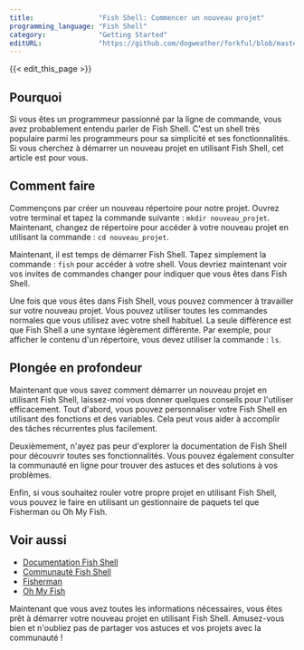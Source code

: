 ```yaml
---
title:                "Fish Shell: Commencer un nouveau projet"
programming_language: "Fish Shell"
category:             "Getting Started"
editURL:              "https://github.com/dogweather/forkful/blob/master/content/fr/fish-shell/starting-a-new-project.md"
---
```


{{< edit_this_page >}}

## Pourquoi 

Si vous êtes un programmeur passionné par la ligne de commande, vous avez probablement entendu parler de Fish Shell. C'est un shell très populaire parmi les programmeurs pour sa simplicité et ses fonctionnalités. Si vous cherchez à démarrer un nouveau projet en utilisant Fish Shell, cet article est pour vous.

## Comment faire 

Commençons par créer un nouveau répertoire pour notre projet. Ouvrez votre terminal et tapez la commande suivante : ```mkdir nouveau_projet```. Maintenant, changez de répertoire pour accéder à votre nouveau projet en utilisant la commande : ```cd nouveau_projet```.

Maintenant, il est temps de démarrer Fish Shell. Tapez simplement la commande : ```fish``` pour accéder à votre shell. Vous devriez maintenant voir vos invites de commandes changer pour indiquer que vous êtes dans Fish Shell.

Une fois que vous êtes dans Fish Shell, vous pouvez commencer à travailler sur votre nouveau projet. Vous pouvez utiliser toutes les commandes normales que vous utilisez avec votre shell habituel. La seule différence est que Fish Shell a une syntaxe légèrement différente. Par exemple, pour afficher le contenu d'un répertoire, vous devez utiliser la commande : ```ls```.

## Plongée en profondeur 

Maintenant que vous savez comment démarrer un nouveau projet en utilisant Fish Shell, laissez-moi vous donner quelques conseils pour l'utiliser efficacement. Tout d'abord, vous pouvez personnaliser votre Fish Shell en utilisant des fonctions et des variables. Cela peut vous aider à accomplir des tâches récurrentes plus facilement.

Deuxièmement, n'ayez pas peur d'explorer la documentation de Fish Shell pour découvrir toutes ses fonctionnalités. Vous pouvez également consulter la communauté en ligne pour trouver des astuces et des solutions à vos problèmes.

Enfin, si vous souhaitez rouler votre propre projet en utilisant Fish Shell, vous pouvez le faire en utilisant un gestionnaire de paquets tel que Fisherman ou Oh My Fish.

## Voir aussi 

- [Documentation Fish Shell](https://fishshell.com/docs/current/)
- [Communauté Fish Shell](https://github.com/fish-shell/fish-shell)
- [Fisherman](https://github.com/jorgebucaran/fisher)
- [Oh My Fish](https://github.com/oh-my-fish/oh-my-fish)

Maintenant que vous avez toutes les informations nécessaires, vous êtes prêt à démarrer votre nouveau projet en utilisant Fish Shell. Amusez-vous bien et n'oubliez pas de partager vos astuces et vos projets avec la communauté !